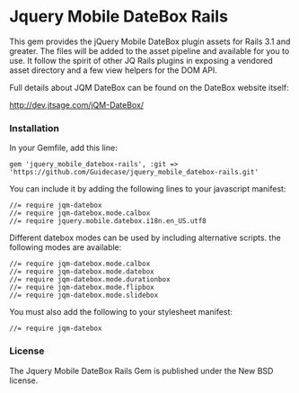 Jquery Mobile DateBox Rails
===========================

This gem provides the jQuery Mobile DateBox plugin assets for Rails 3.1 and greater. The files will be added to the asset pipeline and available for you to use. It follow the spirit of other JQ Rails plugins in exposing a vendored asset directory and a few view helpers for the DOM API.

Full details about JQM DateBox can be found on the DateBox website itself:

http://dev.jtsage.com/jQM-DateBox/

### Installation

In your Gemfile, add this line:

    gem 'jquery_mobile_datebox-rails', :git => 'https://github.com/Guidecase/jquery_mobile_datebox-rails.git'

You can include it by adding the following lines to your javascript manifest:

    //= require jqm-datebox
    //= require jqm-datebox.mode.calbox
    //= require jquery.mobile.datebox.i18n.en_US.utf8

Different datebox modes can be used by including alternative scripts. the following modes are available:

    //= require jqm-datebox.mode.calbox
    //= require jqm-datebox.mode.datebox
    //= require jqm-datebox.mode.durationbox        
    //= require jqm-datebox.mode.flipbox
    //= require jqm-datebox.mode.slidebox

You must also add the following to your stylesheet manifest:

    //= require jqm-datebox

### License

The Jquery Mobile DateBox Rails Gem is published under the New BSD license.